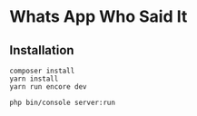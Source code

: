 # Whats App Who Said It

## Installation
```
composer install
yarn install
yarn run encore dev
```

```
php bin/console server:run
```